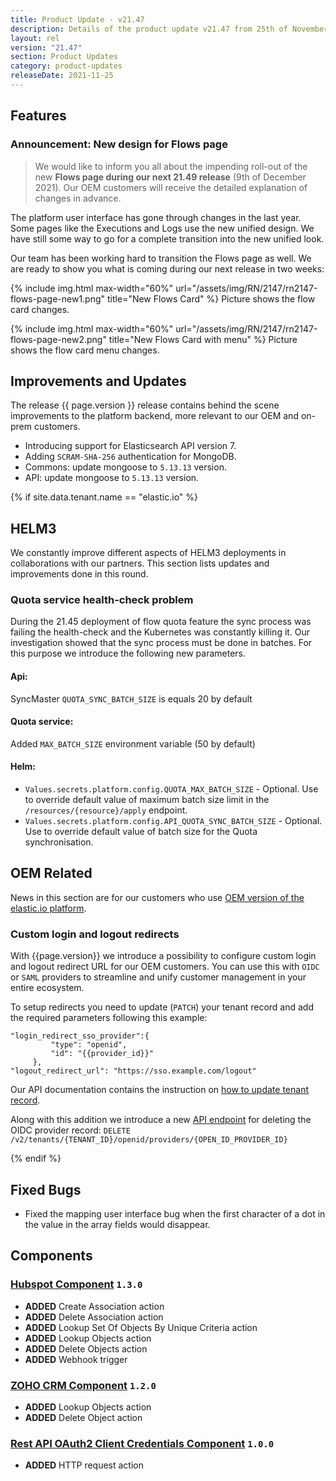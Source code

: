 ```yaml
---
title: Product Update - v21.47
description: Details of the product update v21.47 from 25th of November 2021.
layout: rel
version: "21.47"
section: Product Updates
category: product-updates
releaseDate: 2021-11-25
---
```


## Features

### Announcement: New design for Flows page

> We would like to inform you all about the impending roll-out
> of the new **Flows page during our next 21.49 release** (9th of December 2021). Our
> OEM customers will receive the detailed explanation of changes in advance.

The platform user interface has gone through changes in the last year. Some pages like
the Executions and Logs use the new unified design. We have still some way to go
for a complete transition into the new unified look.

Our team has been working hard to transition the Flows page as well. We are ready
to show you what is coming during our next release in two weeks:

{% include img.html max-width="60%" url="/assets/img/RN/2147/rn2147-flows-page-new1.png" title="New Flows Card" %}
Picture shows the flow card changes.


{% include img.html max-width="60%" url="/assets/img/RN/2147/rn2147-flows-page-new2.png" title="New Flows Card with menu" %}
Picture shows the flow card menu changes.


## Improvements and Updates

The release {{ page.version }} release contains behind the scene improvements to
the platform backend, more relevant to our OEM and on-prem customers.

*   Introducing support for Elasticsearch API version 7.
*   Adding `SCRAM-SHA-256` authentication for MongoDB.
  *   Commons: update mongoose to `5.13.13` version.
  *   API: update mongoose to `5.13.13` version.

{% if site.data.tenant.name == "elastic.io" %}

## HELM3

We constantly improve different aspects of HELM3 deployments in collaborations
with our partners. This section lists updates and improvements done in this round.

### Quota service health-check problem

During the 21.45 deployment of flow quota feature the sync process was failing
the health-check and the Kubernetes was constantly killing it. Our investigation
showed that the sync process must be done in batches. For this purpose we
introduce the following new parameters.

#### Api:

SyncMaster `QUOTA_SYNC_BATCH_SIZE` is equals 20 by default

#### Quota service:

Added `MAX_BATCH_SIZE` environment variable (50 by default)

#### Helm:

*   `Values.secrets.platform.config.QUOTA_MAX_BATCH_SIZE` - Optional. Use to override default value of maximum batch size limit in the `/resources/{resource}/apply` endpoint.
*   `Values.secrets.platform.config.API_QUOTA_SYNC_BATCH_SIZE` - Optional. Use to override default value of batch size for the Quota synchronisation.


## OEM Related

News in this section are for our customers who use
[OEM version of the elastic.io platform](https://www.elastic.io/saas-embedded-integration/).

### Custom login and logout redirects

With {{page.version}} we introduce a possibility to configure custom login and
logout redirect URL for our OEM customers. You can use this with `OIDC` or `SAML`
providers to streamline and unify customer management in your entire ecosystem.

To setup redirects you need to update (`PATCH`) your tenant record and add the required
parameters following this example:

```
"login_redirect_sso_provider":{
         "type": "openid",
         "id": "{{provider_id}}"
     },
"logout_redirect_url": "https://sso.example.com/logout"
```

Our API documentation contains the instruction on [how to update tenant record]({{apiBaseUri}}/docs/v2/#update-a-tenant).

Along with this addition we introduce a new [API endpoint]({{apiBaseUri}}/docs/v2/#delete-an-openid-provider-by-id) for deleting the OIDC provider record: `DELETE /v2/tenants/{TENANT_ID}/openid/providers/{OPEN_ID_PROVIDER_ID}`

{% endif %}

## Fixed Bugs

*   Fixed the mapping user interface bug when the first character of a dot in the value in the array fields would disappear.

## Components

### [Hubspot Component](/components/hubspot/) `1.3.0`


*   **ADDED** Create Association action
*   **ADDED** Delete Association action
*   **ADDED** Lookup Set Of Objects By Unique Criteria action
*   **ADDED** Lookup Objects action
*   **ADDED** Delete Objects action
*   **ADDED** Webhook trigger

### [ZOHO CRM Component](/components/zoho-crm/) `1.2.0`

*   **ADDED** Lookup Objects action
*   **ADDED** Delete Object action

### [Rest API OAuth2 Client Credentials Component](TODO) `1.0.0`

*   **ADDED** HTTP request action
